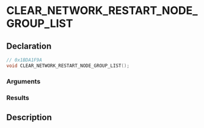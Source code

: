 # CLEAR_NETWORK_RESTART_NODE_GROUP_LIST

## Declaration
```cpp
// 0x1BDA1F9A
void CLEAR_NETWORK_RESTART_NODE_GROUP_LIST();
```

### Arguments

### Results

## Description
